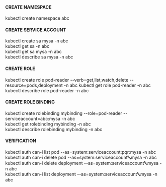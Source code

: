 #### CREATE NAMESPACE ####  
kubectl create namespace abc  

#### CREATE SERVICE ACCOUNT ####  
kubectl create sa mysa  -n abc   
kubectl get sa -n abc    
kubectl get sa mysa -n abc    
kubectl describe  sa mysa -n abc    

#### CREATE ROLE ####  
kubectl create role pod-reader --verb=get,list,watch,delete  --resource=pods,deployment -n abc
kubectl get role pod-reader  -n abc   
kubectl describe  role pod-reader  -n abc  

#### CREATE ROLE BINDING ####   
kubectl create rolebinding mybinding  --role=pod-reader --serviceaccount=abc:mysa -n abc   
kubectl get rolebinding mybinding -n abc   
kubectl describe  rolebinding mybinding -n abc    

#### VERIFICATION ####   
kubectl auth can-i list pod --as=system:serviceaccount:pqr:mysa -n abc   
kubectl auth can-i delete  pod  --as=system:serviceaccount:abc:mysa -n abc   
kubectl auth can-i delete deployment   --as=system:serviceaccount:abc:mysa -n abc   
kubectl auth can-i list  deployment   --as=system:serviceaccount:abc:mysa -n abc   
